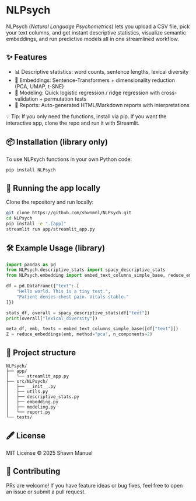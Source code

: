 # NLPsych

NLPsych (*Natural Language Psychometrics*) lets you upload a CSV file, pick your text columns, and get instant descriptive statistics, visualize semantic embeddings, and run predictive models all in one streamlined workflow.

## ✨ Features
- 📊 Descriptive statistics: word counts, sentence lengths, lexical diversity
- 🔎 Embeddings: Sentence-Transformers + dimensionality reduction (PCA, UMAP, t-SNE)
- 🤖 Modeling: Quick logistic regression / ridge regression with cross-validation + permutation tests
- 📑 Reports: Auto-generated HTML/Markdown reports with interpretations

💡 Tip: If you only need the functions, install via pip. If you want the interactive app, clone the repo and run it with Streamlit.

## 📦 Installation (library only)

To use NLPsych functions in your own Python code:

```bash
pip install NLPsych
```

## 🚀 Running the app locally

Clone the repository and run locally:

```bash
git clone https://github.com/shwnmnl/NLPsych.git
cd NLPsych
pip install -e ".[app]"
streamlit run app/streamlit_app.py
```

## 🛠 Example Usage (library)
```python
import pandas as pd
from NLPsych.descriptive_stats import spacy_descriptive_stats
from NLPsych.embedding import embed_text_columns_simple_base, reduce_embeddings

df = pd.DataFrame({"text": [
    "Hello world. This is a tiny test.",
    "Patient denies chest pain. Vitals stable."
]})

stats_df, overall = spacy_descriptive_stats(df["text"])
print(overall["lexical_diversity"])

meta_df, emb, texts = embed_text_columns_simple_base([df["text"]])
Z = reduce_embeddings(emb, method="pca", n_components=2)
````

## 📂 Project structure

```
NLPsych/
├── app/                
│   └── streamlit_app.py
├── src/NLPsych/       
│   ├── __init__.py
│   ├── utils.py
│   ├── descriptive_stats.py
│   ├── embedding.py
│   ├── modeling.py
│   └── report.py
└── tests/              
````

## 🖋 License

MIT License © 2025 Shawn Manuel

## 🌟 Contributing

PRs are welcome! If you have feature ideas or bug fixes, feel free to open an issue or submit a pull request.